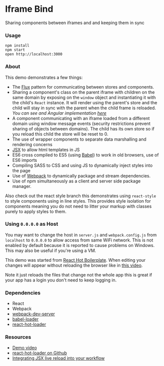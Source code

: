 Iframe Bind
=====================

Sharing components between iframes and and keeping them in sync

### Usage

```
npm install
npm start
open http://localhost:3000
```

### About

This demo demonstrates a few things:

* The [Flux](https://facebook.github.io/flux/docs/overview.html) pattern for communicating between stores and components.
* Sharing a component's class on the parent iframe with children on the same domain by exposing on the `window` object and instantiating it with the child's `React` instance. It will render using the parent's store and the child will stay in sync with the parent when the child frame is reloaded. _You can see and Angular implementation [here](http://plnkr.co/edit/NX66ER0oRpy9fzBrYuTi?p=preview)_
* A component communicating with an iframe loaded from a different domain using window message events (security restrictions prevent sharing of objects between domains). The child has its own store so if you reload this child the store will be reset to 0.
* The use of wrapper components to separate data marshalling and rendering concerns
* [JSX](https://facebook.github.io/react/docs/jsx-in-depth.html) to allow html templates in JS
* ES6 cross compiled to ES5 (using [Babel](https://babeljs.io/)) to work in old browsers, use of ES6 imports
* Compiling SASS to CSS and using JS to dynamically inject styles into the page
* Use of [Webpack](http://webpack.github.io/) to dynamically package and stream dependencies.
* Use of npm simultaneously as a client and server side package manager.

Also check out the react style branch this demonstrates using `react-style` to style components using in line styles. This provides style isolation for components meaning you do not need to litter your markup with classes purely to apply styles to them.

### Using `0.0.0.0` as Host

You may want to change the host in `server.js` and `webpack.config.js` from `localhost` to `0.0.0.0` to allow access from same WiFi network. This is not enabled by default because it is reported to cause problems on Windows. This may also be useful if you're using a VM.

This demo was started from [React Hot Boilerplate](https://github.com/gaearon/react-hot-boilerplate). When editing your changes will appear without reloading the browser like in [this video](http://vimeo.com/100010922).

Note it just reloads the files that change not the whole app this is great if your app has a login you don't need to keep logging in.

### Dependencies

* React
* Webpack
* [webpack-dev-server](https://github.com/webpack/webpack-dev-server)
* [babel-loader](https://github.com/babel/babel-loader)
* [react-hot-loader](https://github.com/gaearon/react-hot-loader)

### Resources

* [Demo video](http://vimeo.com/100010922)
* [react-hot-loader on Github](https://github.com/gaearon/react-hot-loader)
* [Integrating JSX live reload into your workflow](http://gaearon.github.io/react-hot-loader/getstarted/)
